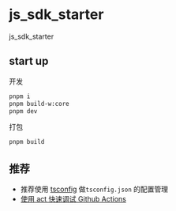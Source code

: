 # js_sdk_starter

js_sdk_starter

## start up

开发

```bash
pnpm i
pnpm build-w:core
pnpm dev
```

打包

```bash
pnpm build
```

## 推荐

- 推荐使用 [tsconfig](https://github.com/tsconfig/bases) 做`tsconfig.json` 的配置管理
- [使用 act 快速调试 Github Actions](https://juejin.cn/post/6977915756277137416)
